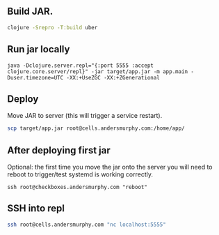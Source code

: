 ## Build JAR.

```bash
clojure -Srepro -T:build uber
```

## Run jar locally

```
java -Dclojure.server.repl="{:port 5555 :accept clojure.core.server/repl}" -jar target/app.jar -m app.main -Duser.timezone=UTC -XX:+UseZGC -XX:+ZGenerational
```

## Deploy

Move JAR to server (this will trigger a service restart).

```bash
scp target/app.jar root@cells.andersmurphy.com:/home/app/
```

## After deploying first jar

Optional: the first time you move the jar onto the server you will need to reboot to trigger/test systemd is working correctly.

```
ssh root@checkboxes.andersmurphy.com "reboot"
```

## SSH into repl

```bash
ssh root@cells.andersmurphy.com "nc localhost:5555"
```

